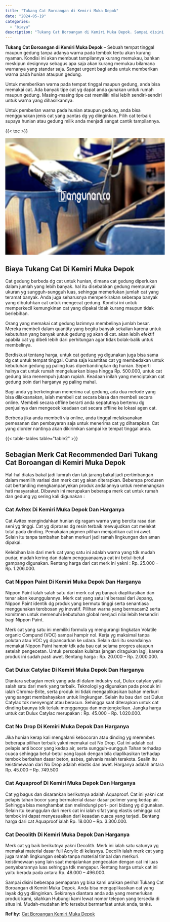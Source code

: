 ```yaml
---
title: "Tukang Cat Boroangan di Kemiri Muka Depok"
date: "2024-05-19"
categories: 
  - "biaya"
description: "Tukang Cat Boroangan di Kemiri Muka Depok. Sampai disini beberapa pemaparan yg bisa kami uraikan perihal Tukang Cat Boroangan di Kemiri Muka Depok. Anda bisa..."
---
```


**Tukang Cat Boroangan di Kemiri Muka Depok** – Sebuah tempat tinggal maupun gedung tanpa adanya warna pada tembok tentu akan kurang nyaman. Kondisi ini akan membuat tampilannya kurang memukau, bahkan meskipun designnya sebagus apa saja akan kurang memukau bilamana warnanya yang standar saja. Sangat urgent bagi anda untuk memberikan warna pada hunian ataupun gedung.

Untuk memberikan warna pada tempat tinggal maupun gedung, anda bisa memakai cat. Ada banyak tipe cat yg dapat anda gunakan untuk rumah maupun gedung. Masing-masing tipe cat memiliki nilai lebih sendiri-sendiri untuk warna yang dihasilkannya.

Untuk pemberian warna pada hunian ataupun gedung, anda bisa menggunakan jenis cat yang pantas dg yg diinginkan. Pilih cat terbaik supaya hunian atau gedung milik anda menjadi sangat cantik tampilannya.

{{< toc >}}

![Tukang Cat Boroangan di Kemiri Muka Depok](/images/jasa-cat-murah10.png)

## Biaya Tukang Cat Di Kemiri Muka Depok

Cat gedung berbeda dg cat untuk hunian, dimana cat gedung diperlukan dalam jumlah yang lebih banyak. hal itu disebabkan gedung mempunyai ukuran yg sungguh-sungguh luas, sehingga memerlukan jumlah cat yang teramat banyak. Anda juga seharusnya memperkirakan seberapa banyak yang dibutuhkan cat untuk mengecat gedung. Kondisi ini untuk memperkecil kemungkinan cat yang dipakai tidak kurang maupun tidak berlebihan.

Orang yang memakai cat gedung lazimnya membelinya jumlah besar. Mereka membeli dalam quantity yang begitu banyak sekalian karena untuk kebutuhan yang banyak untuk gedung yg akan di cat. akan lebih efektif apabila cat yg dibeli lebih dari perhitungan agar tidak bolak-balik untuk membelinya.

Berdiskusi tentang harga, untuk cat gedung yg digunakan juga bisa sama dg cat untuk tempat tinggal. Cuma saja kuantitas cat yg membedakan untuk kebutuhan gedung yg paling luas diperbandingkan dg hunian. Seperti halnya cat untuk rumah mengeluarkan biaya hingga Rp. 500.000, untuk cat gedung bisa menempuh jutaan rupiah. Keadaan inilah yang menciptakan cat gedung poin dari harganya yg paling mahal.

Bagi anda yg berkeinginan menerima cat gedung, ada dua metode yang bisa dilaksanakan, ialah membeli cat secara biasa dan membeli secara online. Membeli secara offline berarti anda sepatutnya bertemu dg penjualnya dan mengecek keadaan cat secara offline ke lokasi agen cat.

Berbeda jika anda membeli via online, anda tinggal melaksanakan pemesanan dan pembayaran saja untuk menerima cat yg diharapkan. Cat yang diorder nantinya akan dikirimkan sampai ke tempat tinggal anda.

{{< table-tables table="table2" >}}

## Sebagian Merk Cat Recommended Dari Tukang Cat Boroangan di Kemiri Muka Depok

Hal-hal diatas bakal jadi lumrah dan tak jarang bakal jadi pertimbangan dalam memilih variasi dan merk cat yg akan diterapkan. Beberapa produsen cat bertanding mengkampanyekan produk andalannya untuk memenangkan hati masyarakat. Dibawah ini merupakan beberapa merk cat untuk rumah dan gedung yg sering kali digunakan :

### Cat Avitex Di Kemiri Muka Depok Dan Harganya

Cat Avitex mengindahkan hunian dg ragam warna yang bercita rasa dan seni yg tinggi. Cat yg diproses dg resin terbaik mewujudkan cat melekat total pada dinding. Pemakaian pigmen pilihan menjadikan cat ini awet. Selain itu tanpa tambahan bahan merkuri jadi ramah lingkungan dan aman dipakai.

Kelebihan lain dari merk cat yang satu ini adalah warna yang tdk mudah pudar, mudah kering dan dalam pengguanaanya cat ini betul-betul gampang digunakan. Rentang harga dari cat merk ini yakni : Rp. 25.000 – Rp. 1.206.000.

### Cat Nippon Paint Di Kemiri Muka Depok Dan Harganya

Nippon Paint ialah salah satu dari merk cat yg banyak diaplikasikan dan tenar akan keunggulannya. Merk cat yang satu ini berasal dari Jepang, Nippon Paint identik dg produk yang bermutu tinggi serta senantiasa menggunakan terobosan yg inovatif. Pilihan warna yang bermacam2 serta komitmen untuk memenuhi kebutuhan global menjadi nilai lebih tersendiri bagi Nippon Paint.

Merk cat yang satu ini memiliki formula yg mengurangi tingkatan Volatile organic Compund (VOC) sampai hampir nol. Kerja yg maksimal tanpa polutan atau VOC yg dipancarkan ke udara. Selain dari itu seandainya memakai Nippon Paint hampir tdk ada bau cat selama progres ataupun setelah pengecetan. Untuk persoalan kulaitas jangan diragukan lagi, karena produk ini sudah pasti awet. Bentang harga : Rp. 20.000 – Rp. 2.000.000.

### Cat Dulux Catylac Di Kemiri Muka Depok Dan Harganya

Diantara sebagian merk yang ada di dalam industry cat, Dulux catylax yaitu salah satu dari merk yang terbaik. Teknologi yg digunakan pada produk ini ialah Chroma-Brite, serta produk ini tidak mengaplikasikan bahan merkuri yang sangat membahayakan untuk lingkungan. Selain itu bau dari cat Dulux Catylac tdk menyengat atau beracun. Sehingga saat diterapkan untuk cat dinding baunya tdk terlalu mengganggu dan menjengkelkan. Jangka harga untuk cat Dulux Catylac merupakan : Rp. 45.000 – Rp. 1.020.000.

### Cat No Drop Di Kemiri Muka Depok Dan Harganya

Jika hunian kerap kali mengalami kebocoran atau dinding yg merembes beberapa pilihan terbaik yakni memakai cat No Drop. Cat ini adalah cat pelapis anti bocor yang kedap air, serta sungguh-sungguh Tahan terhadap cuaca sehingga betul-betul yang layak dengan bila diaplikasikan terhadap tembok berbahan dasar beton, asbes, galvanis malah terakota. Sealin itu keistimewaan dari No Drop adalah elastis dan awet. Harganya adalah antara Rp. 45.000 – Rp. 749.500

### Cat Aquaproof Di Kemiri Muka Depok Dan Harganya

Cat yg bagus dan disarankan berikutnya adalah Aquaproof. Cat ini yakni cat pelapis tahan bocor yang bermaterial dasar dasar polimer yang kedap air. Sehingga bisa menghambat dan melindungi pori- pori bidang yg digunakan. Selain itu keunggulan dari merk cat ini ialah sifat yang elastis sehingga cat tembok ini dapat menyesuaikan dari keaadan cuaca yang terjadi. Bentang harga dari cat Aquaproof ialah Rp. 18.000 – Rp. 3.300.000.

### Cat Decolith Di Kemiri Muka Depok Dan Harganya

Merk cat yg baik berikutnya yakni Decolith. Merk ini ialah satu satunya yg memakai material dasar full Acrylic di kelasnya. Decolih ialah merk cat yang juga ramah lingkungan sebab tanpa material timbal dan merkuri. keistimewaan yang lain saat menjalankan pengecatan dengan cat ini luas penyebarannya luas sehingga tdk mengapur. Rentang harga untuk cat ini yaitu berada pada antara Rp. 48.000 – 496.000.

Sampai disini beberapa pemaparan yg bisa kami uraikan perihal Tukang Cat Boroangan di Kemiri Muka Depok. Anda bisa mengaplikasikan cat yang layak dg yg diinginkan. Sekiranya diantara anda ada yang memerlukan produk kami, silahkan Hubungi kami lewat nomor telepon yang tersedia di situs ini. Mudah-mudahan info tersebut bermanfaat untuk anda, tanks.

**Ref by:** [Cat Boroangan Kemiri Muka Depok](https://id.wikipedia.org/wiki/Cat)
